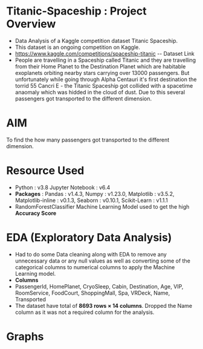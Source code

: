 # Titanic-Spaceship : Project Overview
* Data Analysis of a Kaggle competition dataset Titanic Spaceship.
* This dataset is an ongoing competition on Kaggle.
* https://www.kaggle.com/competitions/spaceship-titanic -- Dataset Link
* People are travelling in a Spaceship called Titanic and they are travelling from their Home Planet to the Destination Planet which are habitable exoplanets orbiting nearby stars carrying over 13000 passengers. But unfortunately while going through Alpha Centauri it's first destination the torrid 55 Cancri E - the Titanic Spaceship got collided with a spacetime anaomaly which was hidded in the cloud of dust. Due to this several passengers got transported to the different dimension.

# AIM
To find the how many passengers got transported to the different dimension.

# Resource Used
* Python : v3.8 Jupyter Notebook : v6.4
* **Packages** : Pandas : v1.4.3, Numpy : v1.23.0, Matplotlib : v3.5.2, Matplotlib-inline : v0.1.3, Seaborn : v0.10.1, Scikit-Learn : v1.1.1
* RandomForestClassifier Machine Learning Model used to get the high **Accuracy Score**

# EDA (Exploratory Data Analysis)
* Had to do some Data cleaning along with EDA to remove any unnecessary data or any null values as well as converting some of the categorical columns to numerical columns to apply the Machine Learning model.
* **Columns**
* PassengerId, HomePlanet, CryoSleep, Cabin, Destination, Age, VIP, RoomService, FoodCourt, ShoppingMall, Spa, VRDeck, Name, Transported
* The dataset have total of **8693 rows × 14 columns**. Dropped the Name column as it was not a required column for the analysis.

# Graphs
